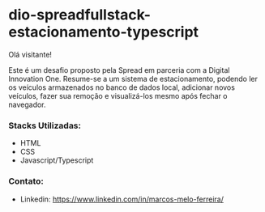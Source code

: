 # dio-spreadfullstack-estacionamento-typescript

Olá visitante!

Este é um desafio proposto pela Spread em parceria com a Digital Innovation One. Resume-se a um sistema de estacionamento, podendo ler os veículos armazenados no banco de dados local, adicionar novos veículos, fazer sua remoção e visualizá-los mesmo após fechar o navegador.

### Stacks Utilizadas:

- HTML
- CSS
- Javascript/Typescript

### Contato:

- Linkedin: https://www.linkedin.com/in/marcos-melo-ferreira/